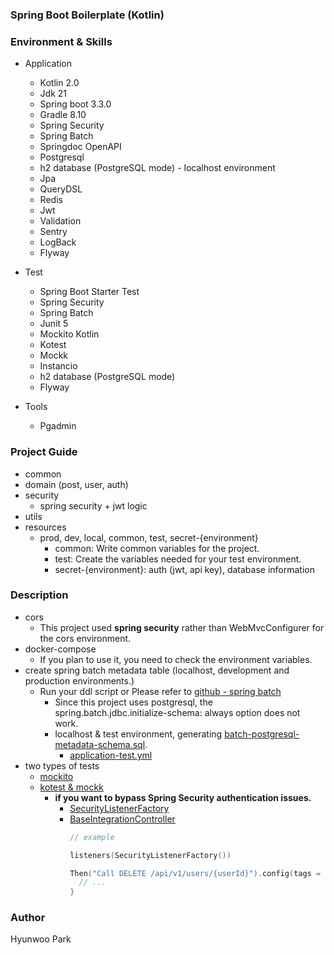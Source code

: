 ### Spring Boot Boilerplate (Kotlin)

### Environment & Skills

- Application
  - Kotlin 2.0
  - Jdk 21
  - Spring boot 3.3.0
  - Gradle 8.10
  - Spring Security
  - Spring Batch
  - Springdoc OpenAPI
  - Postgresql
  - h2 database (PostgreSQL mode) - localhost environment
  - Jpa
  - QueryDSL
  - Redis
  - Jwt
  - Validation
  - Sentry
  - LogBack
  - Flyway

- Test
  - Spring Boot Starter Test
  - Spring Security
  - Spring Batch
  - Junit 5
  - Mockito Kotlin
  - Kotest
  - Mockk
  - Instancio
  - h2 database (PostgreSQL mode)
  - Flyway

- Tools
  - Pgadmin

### Project Guide

- common
- domain (post, user, auth)
- security
  - spring security + jwt logic
- utils
- resources
  - prod, dev, local, common, test, secret-{environment}
    - common: Write common variables for the project.
    - test: Create the variables needed for your test environment.
    - secret-{environment}: auth (jwt, api key), database information

### Description

- cors
  - This project used **spring security** rather than WebMvcConfigurer for the cors environment.
- docker-compose
  - If you plan to use it, you need to check the environment variables.
- create spring batch metadata table (localhost, development and production environments.)
  - Run your ddl script or Please refer
    to [github - spring batch ](https://github.com/spring-projects/spring-batch/blob/5.0.x/spring-batch-core/src/main/resources/org/springframework/batch/core/schema-postgresql.sql)
    - Since this project uses postgresql, the spring.batch.jdbc.initialize-schema: always option does not work.
    - localhost & test environment,
      generating [batch-postgresql-metadata-schema.sql](src/main/resources/db/sql/batch-postgresql-metadata-schema.sql).
      - [application-test.yml](src/main/resources/application-test.yml)
- two types of tests
  - [mockito](src/test/kotlin/com/example/demo/mockito)
  - [kotest & mockk](src/test/kotlin/com/example/demo/kotest)
    - **if you want to bypass Spring Security authentication issues.**
      - [SecurityListenerFactory](src/test/kotlin/com/example/demo/kotest/common/security/SecurityListenerFactory.kt)
      - [BaseIntegrationController](src/test/kotlin/com/example/demo/kotest/common/BaseIntegrationController.kt)
        ```kotlin
        // example

        listeners(SecurityListenerFactory())

        Then("Call DELETE /api/v1/users/{userId}").config(tags = setOf(SecurityListenerFactory.NonSecurityOption)) {
          // ...
        }
        ```

### Author

Hyunwoo Park
